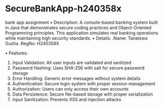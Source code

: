 # SecureBankApp-h240358x
bank app assignment
• Description: 
A console-based banking system built in Java that demonstrates secure coding practices and Object-Oriented Programming principles. This application simulates real banking operations while maintaining high security standards.
• Details: .Name: Tanatswa Guzha
                .RegNo: H240358X

• Features: 
1.	 Input Validation: All user inputs are validated and sanitized
2.	Password Hashing: Uses SHA-256 with salt for secure password storage
3.	Error Handling: Generic error messages without system details
4.	Authentication: Secure login system with proper session management
5.	Authorization: Users can only access their own accounts
6.	Data Persistence: Secure file-based storage with proper serialization
7.	Input Sanitization: Prevents XSS and injection attacks


